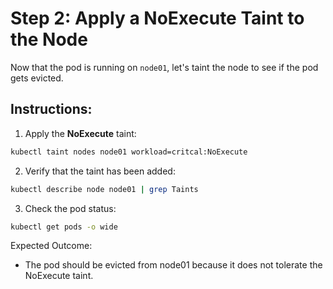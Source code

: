 # Step 2: Apply a NoExecute Taint to the Node

Now that the pod is running on `node01`, let's taint the node to see if the pod gets evicted.

## Instructions:

1. Apply the **NoExecute** taint:

```sh
kubectl taint nodes node01 workload=critcal:NoExecute
```

2. Verify that the taint has been added:

```sh
kubectl describe node node01 | grep Taints
```

3. Check the pod status:


```sh
kubectl get pods -o wide
```

Expected Outcome:

- The pod should be evicted from node01 because it does not tolerate the NoExecute taint.

